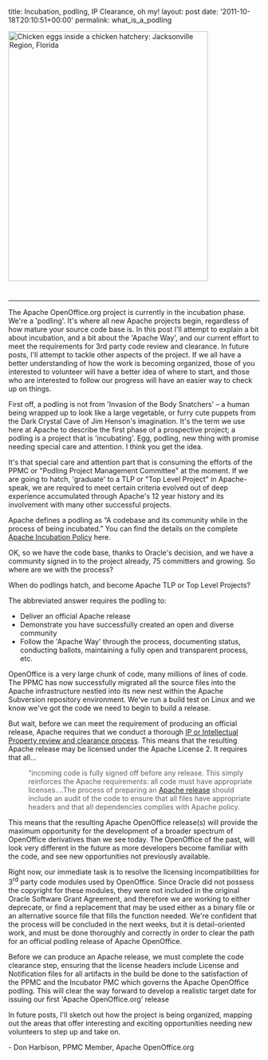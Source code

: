 title: Incubation, podling, IP Clearance, oh my!
layout: post
date: '2011-10-18T20:10:51+00:00'
permalink: what_is_a_podling

<a href="http://www.flickr.com/photos/floridamemory/3310996545/" title="Chicken eggs inside a chicken hatchery: Jacksonville Region, Florida by State Library and Archives of Florida, on Flickr"><img src="http://farm4.static.flickr.com/3588/3310996545_44ea9f96fb.jpg" width="400" height="500" alt="Chicken eggs inside a chicken hatchery: Jacksonville Region, Florida" /></a> 
  <h1><font face="arial, helvetica, sans-serif"></font></h1><hr /> 
  <p>The Apache OpenOffice.org project is currently in the incubation phase. We're a 'podling'. It's where all new Apache projects begin, regardless of
how mature your source code base is. In this post I'll attempt to explain a bit about incubation, and a bit about the 'Apache Way', and our current effort to meet the requirements for 3rd party code review and clearance. In future posts, I'll attempt to tackle other aspects of the project. If we all have a better understanding of how the work is becoming organized, those of you interested to volunteer will have a better idea of where to start, and those who are interested to follow our progress will have an easier way to check up on things.&nbsp;</p> 
  <p>First off, a podling is not from
'Invasion of the Body Snatchers' – a human being wrapped up to look
like a large vegetable, or furry cute puppets from the Dark Crystal
Cave of Jim Henson's imagination. It's the term we use here at
Apache to describe the first phase of a prospective project; a podling is a
project that is 'incubating'. Egg,
podling, new thing with promise needing special care and attention. I
think you get the idea.</p> 
  <p>It's that special care and attention
part that is consuming the efforts of the PPMC or &quot;Podling Project
Management Committee&quot; at the moment. If we are going to hatch, 'graduate' to a TLP or &quot;Top Level Project&quot; in Apache-speak, we are required to meet certain criteria evolved out of deep experience accumulated through Apache's 12 year history and its involvement with many other successful projects.</p> 
  <p>Apache defines a podling as “A
codebase and its community while in the process of being incubated.”
You can find the details on the complete <a href="http://incubator.apache.org/incubation/Incubation_Policy.html" title="Apache Incubation Policy">Apache Incubation Policy</a> here.</p> 
  <p>OK, so we have the code base, thanks to
Oracle's decision, and we have a community signed in to the project
already, 75 committers and growing. So where are we with the  process?</p> 
  <p>When do podlings hatch, and become
Apache TLP or Top Level Projects?</p> 
  <p>The abbreviated answer requires the
podling to:</p> 
  <p> </p> 
  <ul> 
    <li>Deliver an official Apache release</li> 
    <li>Demonstrate you have successfully
	created an open and diverse community</li> 
    <li>Follow the 'Apache Way' through
	the process, documenting status, conducting ballots, maintaining a
	fully open and transparent process, etc.</li> 
  </ul> 
  <p> </p> 
  <p> </p> 
  <p>OpenOffice is a very large chunk of
code, many millions of lines of code. The PPMC has now successfully
migrated all the source files into the Apache infrastructure nestled
into its new nest within the Apache Subversion repository
environment. We've run a build test on Linux and we know we've got
the code we need to begin to build a release. 
</p> 
  <p> </p> 
  <p>But wait, before we can meet the requirement of producing an official release, Apache requires that we conduct a thorough&nbsp;<a href="http://incubator.apache.org/ip-clearance/index.html" title="IP or Intellectual Property review and clearance process.">IP or Intellectual Property review and clearance process</a>. This means that the resulting Apache
release may be licensed under the Apache License 2. It requires
that all...</p> 
  <blockquote style="margin-top: 0px; margin-right: 0px; margin-bottom: 0px; margin-left: 40px; border-top-style: none; border-right-style: none; border-bottom-style: none; border-left-style: none; padding-top: 0px; padding-right: 0px; padding-bottom: 0px; padding-left: 0px; " class="webkit-indent-blockquote"> 
    <p>“incoming code
is fully signed off before any release. This simply reinforces the
Apache requirements: all code must have appropriate licenses....The
process of preparing an <a href="http://incubator.apache.org/guides/releasemanagement.html#rules" title="Apache release">Apache release</a> should include an audit of the code to
ensure that all files have appropriate headers and that all
dependencies complies with Apache policy.</p> 
  </blockquote> 
  <p>This means that the resulting Apache
OpenOffice release(s) will provide the maximum opportunity for the
development of a broader spectrum of OpenOffice derivatives than we
see today. The OpenOffice of the past, will look very different in
the future as more developers become familiar with the code, and see
new opportunities not previously available.&nbsp;<span style="font-family: arial, verdana, 'Bitstream Vera Sans', helvetica, sans-serif; font-size: 16px; font-weight: bold; "> </span></p> 
  <p>Right now, our
immediate task is to resolve the licensing incompatibilities for 3<sup>rd</sup>
party code modules used by OpenOffice. Since Oracle did not possess
the copyright for these modules, they were not included in the original Oracle Software Grant Agreement, and therefore we are working to either
deprecate, or find a replacement that may be used either as a binary
file or an alternative source file that fills the function needed.
We're confident that the process will be concluded in the next weeks,
but it is detail-oriented work, and must be done thoroughly and
correctly in order to clear the path for an official podling release
of Apache OpenOffice.</p> 
  <p>Before we can produce an Apache release, we must complete the code clearance step, ensuring that the license headers include License and Notification files for all
artifacts in the build be done to the satisfaction of the PPMC
and the Incubator PMC which governs the Apache OpenOffice podling. This will clear the way forward to develop a realistic target date for issuing our first 'Apache OpenOffice.org' release&nbsp;</p> 
  <p>In future posts, I'll sketch out
how the project is being organized, mapping out the areas that offer
interesting and exciting opportunities needing new volunteers to step
up and take on. &nbsp;</p> 
  <p>- Don Harbison, PPMC Member, Apache OpenOffice.org </p> 
  <p> </p>
